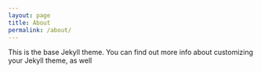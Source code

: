 ```yaml
---
layout: page
title: About
permalink: /about/
---
```


This is the base Jekyll theme. You can find out more info about customizing your Jekyll theme, as well <!--  -->
